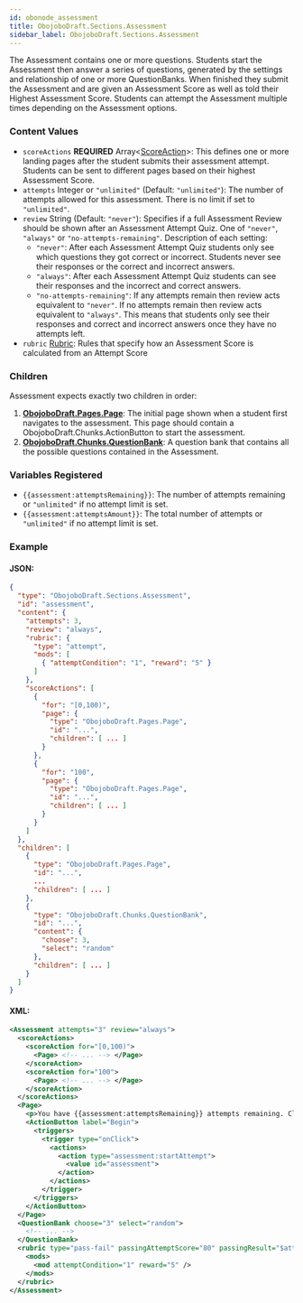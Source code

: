 ```yaml
---
id: obonode_assessment
title: ObojoboDraft.Sections.Assessment
sidebar_label: ObojoboDraft.Sections.Assessment
---
```


The Assessment contains one or more questions. Students start the Assessment then answer a series of questions, generated by the settings and relationship of one or more QuestionBanks. When finished they submit the Assessment and are given an Assessment Score as well as told their Highest Assessment Score. Students can attempt the Assessment multiple times depending on the Assessment options.

### Content Values

* `scoreActions` **REQUIRED** Array<[ScoreAction](content_scoreaction.md)>: This defines one or more landing pages after the student submits their assessment attempt. Students can be sent to different pages based on their highest Assessment Score.
* `attempts` Integer or `"unlimited"` (Default: `"unlimited"`): The number of attempts allowed for this assessment. There is no limit if set to `"unlimited"`.
* `review` String (Default: `"never"`): Specifies if a full Assessment Review should be shown after an Assessment Attempt Quiz. One of `"never"`, `"always"` or `"no-attempts-remaining"`. Description of each setting:
  * `"never"`: After each Assessment Attempt Quiz students only see which questions they got correct or incorrect. Students never see their responses or the correct and incorrect answers.
  * `"always"`: After each Assessment Attempt Quiz students can see their responses and the incorrect and correct answers.
  * `"no-attempts-remaining"`: If any attempts remain then review acts equivalent to `"never"`. If no attempts remain then review acts equivalent to `"always"`. This means that students only see their responses and correct and incorrect answers once they have no attempts left.
* `rubric` [Rubric](content_rubric.md): Rules that specify how an Assessment Score is calculated from an Attempt Score

### Children

Assessment expects exactly two children in order:

1.  [**ObojoboDraft.Pages.Page**](obonode_page.md): The initial page shown when a student first navigates to the assessment. This page should contain a ObojoboDraft.Chunks.ActionButton to start the assessment.
2.  [**ObojoboDraft.Chunks.QuestionBank**](obonode_questionbank.md): A question bank that contains all the possible questions contained in the Assessment.

### Variables Registered

* `{{assessment:attemptsRemaining}}`: The number of attempts remaining or `"unlimited"` if no attempt limit is set.
* `{{assessment:attemptsAmount}}`: The total number of attempts or `"unlimited"` if no attempt limit is set.

### Example

#### JSON:

```json
{
  "type": "ObojoboDraft.Sections.Assessment",
  "id": "assessment",
  "content": {
    "attempts": 3,
    "review": "always",
    "rubric": {
      "type": "attempt",
      "mods": [
        { "attemptCondition": "1", "reward": "5" }
      ]
    },
    "scoreActions": [
      {
        "for": "[0,100)",
        "page": {
          "type": "ObojoboDraft.Pages.Page",
          "id": "...",
          "children": [ ... ]
        }
      },
      {
        "for": "100",
        "page": {
          "type": "ObojoboDraft.Pages.Page",
          "id": "...",
          "children": [ ... ]
        }
      }
    ]
  },
  "children": [
    {
      "type": "ObojoboDraft.Pages.Page",
      "id": "...",
      ...
      "children": [ ... ]
    },
    {
      "type": "ObojoboDraft.Chunks.QuestionBank",
      "id": "...",
      "content": {
        "choose": 3,
        "select": "random"
      },
      "children": [ ... ]
    }
  ]
}
```

#### XML:

```xml
<Assessment attempts="3" review="always">
  <scoreActions>
    <scoreAction for="[0,100)">
      <Page> <!-- ... --> </Page>
    </scoreAction>
    <scoreAction for="100">
      <Page> <!-- ... --> </Page>
    </scoreAction>
  </scoreActions>
  <Page>
    <p>You have {{assessment:attemptsRemaining}} attempts remaining. Click begin below to attempt the assessment. Scoring a 100% will move you to the next module, otherwise you will have a chance to review the content and retake the assessment with different questions.</p>
    <ActionButton label="Begin">
      <triggers>
        <trigger type="onClick">
          <actions>
            <action type="assessment:startAttempt">
              <value id="assessment">
            </action>
          </actions>
        </trigger>
      </triggers>
    </ActionButton>
  </Page>
  <QuestionBank choose="3" select="random">
    <!-- ... -->
  </QuestionBank>
  <rubric type="pass-fail" passingAttemptScore="80" passingResult="$attempt_score" failingResult="0">
    <mods>
      <mod attemptCondition="1" reward="5" />
    </mods>
  </rubric>
</Assessment>
```
